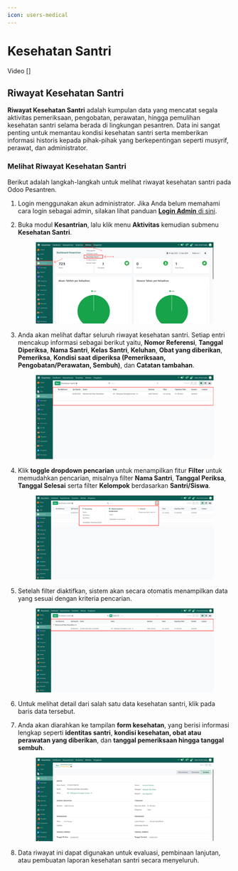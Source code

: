 ```yaml
---
icon: users-medical
---
```


# Kesehatan Santri

Video \[]

## Riwayat Kesehatan Santri

**Riwayat Kesehatan Santri** adalah kumpulan data yang mencatat segala aktivitas pemeriksaan, pengobatan, perawatan, hingga pemulihan kesehatan santri selama berada di lingkungan pesantren. Data ini sangat penting untuk memantau kondisi kesehatan santri serta memberikan informasi historis kepada pihak-pihak yang berkepentingan seperti musyrif, perawat, dan administrator.

### Melihat Riwayat Kesehatan Santri

Berikut adalah langkah-langkah untuk melihat riwayat kesehatan santri pada Odoo Pesantren.

1. Login menggunakan akun administrator. Jika Anda belum memahami cara login sebagai admin, silakan lihat panduan [**Login Admin** di sini](../../panduan-login/login-admin.md).
2.  Buka modul **Kesantrian**, lalu klik menu **Aktivitas** kemudian submenu **Kesehatan Santri**.

    <figure><img src="../../.gitbook/assets/images-636 (2).png" alt=""><figcaption></figcaption></figure>


3.  Anda akan melihat daftar seluruh riwayat kesehatan santri. Setiap entri mencakup informasi sebagai berikut yaitu, **Nomor Referensi**, **Tanggal Diperiksa**, **Nama Santri**, **Kelas Santri**, **Keluhan**, **Obat yang diberikan**, **Pemeriksa**, **Kondisi saat diperiksa (Pemeriksaan, Pengobatan/Perawatan, Sembuh)**, dan **Catatan tambahan**.

    <figure><img src="../../.gitbook/assets/images-637 (1).png" alt=""><figcaption></figcaption></figure>


4.  Klik **toggle dropdown pencarian** untuk menampilkan fitur **Filter** untuk memudahkan pencarian, misalnya filter **Nama Santri**, **Tanggal Periksa**, **Tanggal Selesai** serta filter **Kelompok** berdasarkan **Santri/Siswa**.

    <figure><img src="../../.gitbook/assets/images-638.png" alt=""><figcaption></figcaption></figure>


5.  Setelah filter diaktifkan, sistem akan secara otomatis menampilkan data yang sesuai dengan kriteria pencarian.

    <figure><img src="../../.gitbook/assets/images-639.png" alt=""><figcaption></figcaption></figure>


6. Untuk melihat detail dari salah satu data kesehatan santri, klik pada baris data tersebut.
7.  Anda akan diarahkan ke tampilan **form kesehatan**, yang berisi informasi lengkap seperti **identitas santri**, **kondisi kesehatan, obat atau perawatan yang diberikan**, dan **tanggal pemeriksaan hingga tanggal sembuh**.

    <figure><img src="../../.gitbook/assets/images-640.png" alt=""><figcaption></figcaption></figure>


8. Data riwayat ini dapat digunakan untuk evaluasi, pembinaan lanjutan, atau pembuatan laporan kesehatan santri secara menyeluruh.
